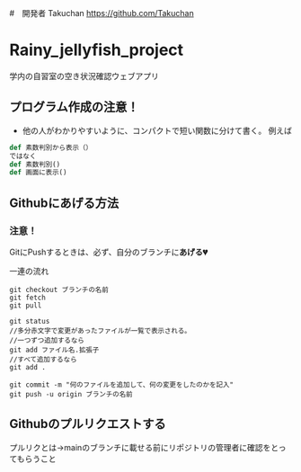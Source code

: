 #　開発者
Takuchan https://github.com/Takuchan

# Rainy_jellyfish_project
学内の自習室の空き状況確認ウェブアプリ

## プログラム作成の注意！
- 他の人がわかりやすいように、コンパクトで短い関数に分けて書く。
例えば
```Python
def 素数判別から表示（）
ではなく
def 素数判別()
def 画面に表示()
```

## Githubにあげる方法
### 注意！
GitにPushするときは、必ず、自分のブランチに**あげる💔**

一連の流れ

```
git checkout ブランチの名前
git fetch
git pull

git status
//多分赤文字で変更があったファイルが一覧で表示される。
//一つずつ追加するなら
git add ファイル名.拡張子
//すべて追加するなら
git add .

git commit -m "何のファイルを追加して、何の変更をしたのかを記入"
git push -u origin ブランチの名前
```

## Githubのプルリクエストする
プルリクとは→mainのブランチに載せる前にリポジトリの管理者に確認をとってもらうこと
